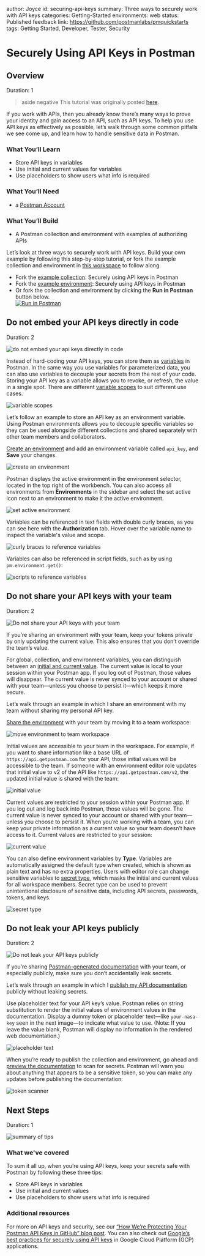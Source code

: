 author: Joyce
id: securing-api-keys
summary: Three ways to securely work with API keys
categories: Getting-Started
environments: web
status: Published
feedback link: https://github.com/postmanlabs/pmquickstarts
tags: Getting Started, Developer, Tester, Security

# Securely Using API Keys in Postman

<!-- ------------------------ -->

## Overview

Duration: 1

> aside negative
> This tutorial was originally posted [here](https://www.postman.com/postman/workspace/postman-team-collections/collection/1559645-3118cfc8-97a9-4133-a5c7-093784d50d20?ctx=documentation).

If you work with APIs, then you already know there’s many ways to prove your identity and gain access to an API, such as API keys. To help you use API keys as effectively as possible, let’s walk through some common pitfalls we see come up, and learn how to handle sensitive data in Postman.

### What You’ll Learn

- Store API keys in variables
- Use initial and current values for variables
- Use placeholders to show users what info is required

### What You’ll Need

- a [Postman Account](https://identity.getpostman.com/signup)

### What You’ll Build

- A Postman collection and environment with examples of authorizing APIs

Let’s look at three ways to securely work with API keys. Build your own example by following this step-by-step tutorial, or fork the example collection and environment in [this workspace](https://www.postman.com/postman/workspace/postman-team-collections/overview) to follow along.

- Fork the [example collection](https://www.postman.com/postman/workspace/postman-team-collections/collection/1559645-3118cfc8-97a9-4133-a5c7-093784d50d20): Securely using API keys in Postman
- Fork the [example environment](https://www.postman.com/postman/workspace/postman-team-collections/environment/1559645-8157cb13-916b-43bd-ba9b-40cc9c465c68): Securely using API keys in Postman
- Or fork the collection and environment by clicking the **Run in Postman** button below.
  </br>
  [![Run in Postman](_shared_assets/button.svg)](https://god.gw.postman.com/run-collection/1559645-3118cfc8-97a9-4133-a5c7-093784d50d20?action=collection%2Ffork&collection-url=entityId%3D1559645-3118cfc8-97a9-4133-a5c7-093784d50d20%26entityType%3Dcollection%26workspaceId%3D34f3a42c-18a7-4ad6-83fb-2c05767d63a7#?env%5BSecurely%20using%20API%20keys%20in%20Postman%5D=W3sia2V5IjoiYmFzZV91cmwiLCJ2YWx1ZSI6Imh0dHBzOi8vYXBpLmdldHBvc3RtYW4uY29tIiwiZW5hYmxlZCI6dHJ1ZX0seyJrZXkiOiJhcGlfa2V5IiwidmFsdWUiOiJ5b3VyLW5hc2Eta2V5IiwiZW5hYmxlZCI6dHJ1ZX0seyJrZXkiOiJwb3N0bWFuX2FwaV9rZXkiLCJ2YWx1ZSI6InlvdXItcG9zdG1hbi1rZXkiLCJlbmFibGVkIjp0cnVlfV0=)

<!-- ------------------------ -->

## Do not embed your API keys directly in code

Duration: 2

![do not embed your api keys directly in code](assets/tip_1.png)

Instead of hard-coding your API keys, you can store them as [variables](https://learning.postman.com/docs/sending-requests/variables/) in Postman. In the same way you use variables for parameterized data, you can also use variables to decouple your secrets from the rest of your code. Storing your API key as a variable allows you to revoke, or refresh, the value in a single spot. There are different [variable scopes](https://learning.postman.com/docs/sending-requests/variables/#variable-scopes) to suit different use cases.

![variable scopes](assets/var-scope-v10.jpeg)

Let’s follow an example to store an API key as an environment variable. Using Postman environments allows you to decouple specific variables so they can be used alongside different collections and shared separately with other team members and collaborators.

[Create an environment](https://learning.postman.com/docs/sending-requests/managing-environments/#creating-environments) and add an environment variable called `api_key`, and **Save** your changes.

![create an environment](assets/create_env.png)

Postman displays the active environment in the environment selector, located in the top right of the workbench. You can also access all environments from **Environments** in the sidebar and select the set active icon next to an environment to make it the active environment.

![set active environment](assets/set_active.png)

Variables can be referenced in text fields with double curly braces, as you can see here with the **Authorization** tab. Hover over the variable name to inspect the variable's value and scope.

![curly braces to reference variables](assets/auth_method.png)

Variables can also be referenced in script fields, such as by using `pm.environment.get()`:

![scripts to reference variables](assets/script.png)

<!-- ------------------------ -->

## Do not share your API keys with your team

Duration: 2

![Do not share your API keys with your team](assets/tip_2.png)

If you’re sharing an environment with your team, keep your tokens private by only updating the current value. This also ensures that you don’t override the team’s value.

For global, collection, and environment variables, you can distinguish between an [initial and current value](https://learning.postman.com/docs/postman/variables-and-environments/managing-environments/#adding-environment-variables). The current value is local to your session within your Postman app. If you log out of Postman, those values will disappear. The current value is never synced to your account or shared with your team—unless you choose to persist it—which keeps it more secure.

Let’s walk through an example in which I share an environment with my team without sharing my personal API key.

[Share the environment](https://learning.postman.com/docs/sending-requests/managing-environments/#working-with-environments-as-a-team) with your team by moving it to a team workspace:

![move environment to team workspace](assets/team.png)

Initial values are accessible to your team in the workspace. For example, if you want to share information like a base URL of `https://api.getpostman.com` for your API, those initial values will be accessible to the team. If someone with an environment editor role updates that initial value to v2 of the API like `https://api.getpostman.com/v2`, the updated initial value is shared with the team:

![initial value](assets/baseurl.png)

Current values are restricted to your session within your Postman app. If you log out and log back into Postman, those values will be gone. The current value is never synced to your account or shared with your team—unless you choose to persist it. When you’re working with a team, you can keep your private information as a current value so your team doesn’t have access to it. Current values are restricted to your session:

![current value](assets/current.png)

You can also define environment variables by **Type**. Variables are automatically assigned the default type when created, which is shown as plain text and has no extra properties. Users with editor role can change sensitive variables to [secret type](https://learning.postman.com/docs/sending-requests/variables/#variable-types), which masks the initial and current values for all workspace members. Secret type can be used to prevent unintentional disclosure of sensitive data, including API secrets, passwords, tokens, and keys.

![secret type](assets/secret.png)

<!-- ------------------------ -->

## Do not leak your API keys publicly

Duration: 2

![Do not leak your API keys publicly](assets/tip_3.png)

If you’re sharing [Postman-generated documentation](https://learning.postman.com/docs/publishing-your-api/documenting-your-api/) with your team, or especially publicly, make sure you don’t accidentally leak secrets.

Let’s walk through an example in which I [publish my API documentation](https://learning.postman.com/docs/publishing-your-api/publishing-your-docs/) publicly without leaking secrets.

Use placeholder text for your API key’s value. Postman relies on string substitution to render the initial values of environment values in the documentation. Display a dummy token or placeholder text—like `your-nasa-key` seen in the next image—to indicate what value to use. (Note: If you leave the value blank, Postman will display no information in the rendered web documentation.)

![placeholder text](assets/placeholder.png)

When you’re ready to publish the collection and environment, go ahead and [preview the documentation](https://learning.postman.com/docs/postman/api-documentation/publishing-your-docs/#configuring-your-public-docs) to scan for secrets. Postman will warn you about anything that appears to be a sensitive token, so you can make any updates before publishing the documentation:

![token scanner](assets/publish_secret.png)

<!-- ------------------------ -->

## Next Steps

Duration: 1

![summary of tips](assets/tip_all.png)

### What we've covered

To sum it all up, when you’re using API keys, keep your secrets safe with Postman by following these three tips:

- Store API keys in variables
- Use initial and current values
- Use placeholders to show users what info is required

### Additional resources

For more on API keys and security, see our [“How We’re Protecting Your Postman API Keys in GitHub” blog post](https://blog.postman.com/how-were-protecting-your-postman-api-keys-in-github/). You can also check out [Google’s best practices for securely using API keys](https://support.google.com/googleapi/answer/6310037) in Google Cloud Platform (GCP) applications.
